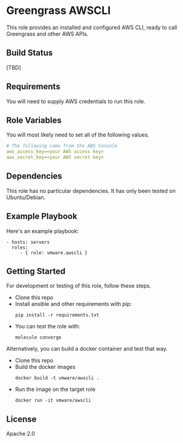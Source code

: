 Greengrass AWSCLI
=================

This role provides an installed and configured AWS CLI, ready to call Greengrass
and other AWS APIs.

Build Status
------------

[TBD]

Requirements
------------

You will need to supply AWS credentials to run this role.  


Role Variables
--------------

You will most likely need to set all of the following values.

``` yaml
# The following come from the AWS Console
aws_access_key=<your AWS access key>
aws_secret_key=<your AWS secret key>

```

Dependencies
------------

This role has no particular dependencies.  It has only been tested on
Ubuntu/Debian.

Example Playbook
----------------

Here's an example playbook:

    - hosts: servers
      roles:
         - { role: vmware.awscli }

Getting Started
---------------

For development or testing of this role, follow these steps.

* Clone this repo
* Install ansible and other requirements with pip:
  ```
  pip install -r requirements.txt
  ```
* You can test the role with:
  ```
  molecule converge
  ```

Alternatively, you can build a docker container and test that way.

* Clone this repo
* Build the docker images
  ```
  docker build -t vmware/awscli .
  ```
* Run the image on the target role
  ```
  docker run -it vmware/awscli
  ```

License
-------

Apache 2.0

